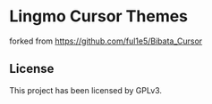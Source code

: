# Lingmo Cursor Themes

forked from https://github.com/ful1e5/Bibata_Cursor

## License

This project has been licensed by GPLv3.
